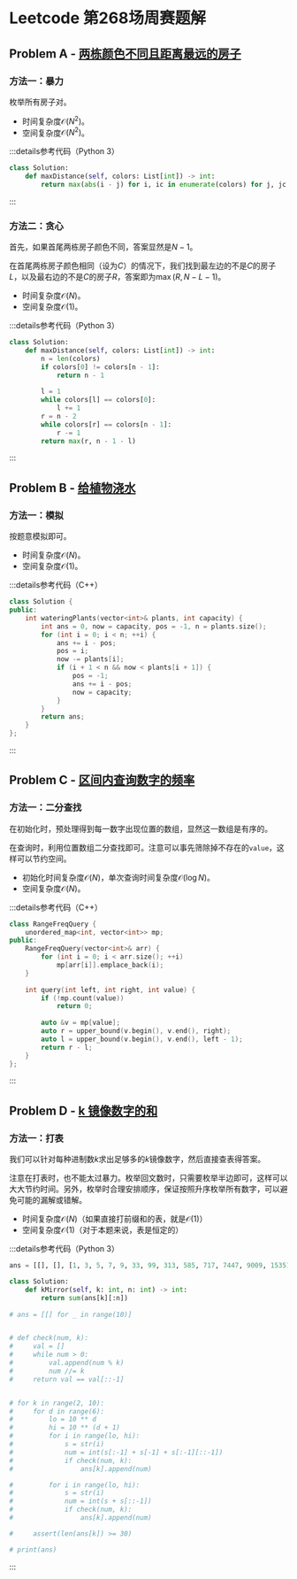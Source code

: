 # Leetcode 第268场周赛题解

## Problem A - [两栋颜色不同且距离最远的房子](https://leetcode.cn/problems/two-furthest-houses-with-different-colors/)

### 方法一：暴力

枚举所有房子对。

- 时间复杂度$\mathcal{O}(N^2)$。
- 空间复杂度$\mathcal{O}(N^2)$。

:::details参考代码（Python 3）

```python
class Solution:
    def maxDistance(self, colors: List[int]) -> int:
        return max(abs(i - j) for i, ic in enumerate(colors) for j, jc in enumerate(colors) if ic != jc)
```

:::

### 方法二：贪心

首先，如果首尾两栋房子颜色不同，答案显然是$N-1$。

在首尾两栋房子颜色相同（设为$C$）的情况下，我们找到最左边的不是$C$的房子$L$，以及最右边的不是$C$的房子$R$，答案即为$\max(R, N-L-1)$。

- 时间复杂度$\mathcal{O}(N)$。
- 空间复杂度$\mathcal{O}(1)$。

:::details参考代码（Python 3）

```python
class Solution:
    def maxDistance(self, colors: List[int]) -> int:
        n = len(colors)
        if colors[0] != colors[n - 1]:
            return n - 1
        
        l = 1
        while colors[l] == colors[0]:
            l += 1
        r = n - 2
        while colors[r] == colors[n - 1]:
            r -= 1
        return max(r, n - 1 - l)
```

:::

## Problem B - [给植物浇水](https://leetcode.cn/problems/watering-plants/)

### 方法一：模拟

按题意模拟即可。

- 时间复杂度$\mathcal{O}(N)$。
- 空间复杂度$\mathcal{O}(1)$。

:::details参考代码（C++）

```cpp
class Solution {
public:
    int wateringPlants(vector<int>& plants, int capacity) {
        int ans = 0, now = capacity, pos = -1, n = plants.size();
        for (int i = 0; i < n; ++i) {
            ans += i - pos;
            pos = i;
            now -= plants[i];
            if (i + 1 < n && now < plants[i + 1]) {
                pos = -1;
                ans += i - pos;
                now = capacity;
            }
        }
        return ans;
    }
};
```

:::

## Problem C - [区间内查询数字的频率](https://leetcode.cn/problems/range-frequency-queries/)

### 方法一：二分查找

在初始化时，预处理得到每一数字出现位置的数组，显然这一数组是有序的。

在查询时，利用位置数组二分查找即可。注意可以事先筛除掉不存在的`value`，这样可以节约空间。

- 初始化时间复杂度$\mathcal{O}(N)$，单次查询时间复杂度$\mathcal{O}(\log N)$。
- 空间复杂度$\mathcal{O}(N)$。

:::details参考代码（C++）

```cpp
class RangeFreqQuery {
    unordered_map<int, vector<int>> mp;
public:
    RangeFreqQuery(vector<int>& arr) {
        for (int i = 0; i < arr.size(); ++i) 
            mp[arr[i]].emplace_back(i);
    }
    
    int query(int left, int right, int value) {
        if (!mp.count(value))
            return 0;
        
        auto &v = mp[value];
        auto r = upper_bound(v.begin(), v.end(), right);
        auto l = upper_bound(v.begin(), v.end(), left - 1);
        return r - l;
    }
};
```

:::

## Problem D - [k 镜像数字的和](https://leetcode.cn/problems/sum-of-k-mirror-numbers/)

### 方法一：打表

我们可以针对每种进制数$k$求出足够多的$k$镜像数字，然后直接查表得答案。

注意在打表时，也不能太过暴力。枚举回文数时，只需要枚举半边即可，这样可以大大节约时间。另外，枚举时合理安排顺序，保证按照升序枚举所有数字，可以避免可能的漏解或错解。

- 时间复杂度$\mathcal{O}(N)$（如果直接打前缀和的表，就是$\mathcal{O}(1)$）
- 空间复杂度$\mathcal{O}(1)$（对于本题来说，表是恒定的）

:::details参考代码（Python 3）

```python
ans = [[], [], [1, 3, 5, 7, 9, 33, 99, 313, 585, 717, 7447, 9009, 15351, 32223, 39993, 53235, 53835, 73737, 585585, 1758571, 1934391, 1979791, 3129213, 5071705, 5259525, 5841485, 13500531, 719848917, 910373019, 939474939, 1290880921, 7451111547, 10050905001, 18462126481, 32479297423, 75015151057, 110948849011, 136525525631], [1, 2, 4, 8, 121, 151, 212, 242, 484, 656, 757, 29092, 48884, 74647, 75457, 76267, 92929, 93739, 848848, 1521251, 2985892, 4022204, 4219124, 4251524, 4287824, 5737375, 7875787, 7949497, 27711772, 83155138, 112969211, 123464321, 211131112, 239060932, 387505783, 520080025, 885626588, 2518338152, 58049094085, 81234543218], [1, 2, 3, 5, 55, 373, 393, 666, 787, 939, 7997, 53235, 55255, 55655, 57675, 506605, 1801081, 2215122, 3826283, 3866683, 5051505, 5226225, 5259525, 5297925, 5614165, 5679765, 53822835, 623010326, 954656459, 51717171715, 53406060435, 59201610295, 73979697937, 506802208605, 508152251805], [1, 2, 3, 4, 6, 88, 252, 282, 626, 676, 1221, 15751, 18881, 10088001, 10400401, 27711772, 30322303, 47633674, 65977956, 808656808, 831333138, 831868138, 836131638, 836181638, 2512882152, 2596886952, 2893553982, 6761551676, 12114741121, 12185058121], [1, 2, 3, 4, 5, 7, 55, 111, 141, 191, 343, 434, 777, 868, 1441, 7667, 7777, 22022, 39893, 74647, 168861, 808808, 909909, 1867681, 3097903, 4232324, 4265624, 4298924, 4516154, 4565654, 4598954, 4849484, 5100015, 5182815, 5400045, 5433345, 5482845, 5733375, 5766675, 5799975, 6901096, 6934396, 6983896, 8164618, 9081809, 15266251, 24466442, 103656301, 104888401, 108151801, 290222092, 310393013, 342050243, 3733113373, 4368778634, 7111881117, 7786556877, 8801331088, 11271517211, 12482428421, 18013531081, 61662426616, 71771717717, 75535653557], [1, 2, 3, 4, 5, 6, 8, 121, 171, 242, 292, 16561, 65656, 2137312, 4602064, 6597956, 6958596, 9470749, 61255216, 230474032, 466828664, 485494584, 638828836, 657494756, 858474858, 25699499652, 40130703104, 45862226854, 61454945416, 64454545446, 65796069756, 75016161057, 75431213457, 90750705709, 91023932019, 95365056359, 426970079624, 775350053577], [1, 2, 3, 4, 5, 6, 7, 9, 121, 292, 333, 373, 414, 585, 3663, 8778, 13131, 13331, 26462, 26662, 30103, 30303, 207702, 628826, 660066, 1496941, 1935391, 1970791, 4198914, 55366355, 130535031, 532898235, 719848917, 799535997, 1820330281, 2464554642, 4424994244, 4480880844, 4637337364, 20855555802, 94029892049, 94466666449, 294378873492, 390894498093], [1, 2, 3, 4, 5, 6, 7, 8, 191, 282, 373, 464, 555, 646, 656, 6886, 25752, 27472, 42324, 50605, 626626, 1540451, 1713171, 1721271, 1828281, 1877781, 1885881, 2401042, 2434342, 2442442, 2450542, 3106013, 3114113, 3122213, 3163613, 3171713, 3303033, 3360633, 65666656, 167191761, 181434181, 232000232, 382000283, 5435665345, 8901111098, 9565335659, 827362263728]]

class Solution:
    def kMirror(self, k: int, n: int) -> int:
        return sum(ans[k][:n])
    
# ans = [[] for _ in range(10)]


# def check(num, k):
#     val = []
#     while num > 0:
#         val.append(num % k)
#         num //= k
#     return val == val[::-1]


# for k in range(2, 10):
#     for d in range(6):
#         lo = 10 ** d
#         hi = 10 ** (d + 1)
#         for i in range(lo, hi):
#             s = str(i)
#             num = int(s[:-1] + s[-1] + s[:-1][::-1])
#             if check(num, k):
#                 ans[k].append(num)

#         for i in range(lo, hi):
#             s = str(i)
#             num = int(s + s[::-1])
#             if check(num, k):
#                 ans[k].append(num)

#     assert(len(ans[k]) >= 30)

# print(ans)
```

:::
